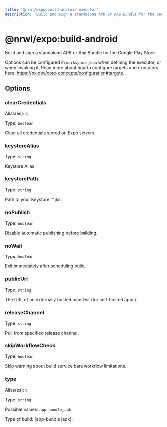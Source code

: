 ```yaml
---
title: '@nrwl/expo:build-android executor'
description: 'Build and sign a standalone APK or App Bundle for the Google Play Store'
---
```


# @nrwl/expo:build-android

Build and sign a standalone APK or App Bundle for the Google Play Store

Options can be configured in `workspace.json` when defining the executor, or when invoking it. Read more about how to configure targets and executors here: https://nx.dev/core-concepts/configuration#targets.

## Options

### clearCredentials

Alias(es): c

Type: `boolean`

Clear all credentials stored on Expo servers.

### keystoreAlias

Type: `string`

Keystore Alias

### keystorePath

Type: `string`

Path to your Keystore: \*.jks.

### noPublish

Type: `boolean`

Disable automatic publishing before building.

### noWait

Type: `boolean`

Exit immediately after scheduling build.

### publicUrl

Type: `string`

The URL of an externally hosted manifest (for self-hosted apps).

### releaseChannel

Type: `string`

Pull from specified release channel.

### skipWorkflowCheck

Type: `boolean`

Skip warning about build service bare workflow limitations.

### type

Alias(es): t

Type: `string`

Possible values: `app-bundle`, `apk`

Type of build: [app-bundle⎮apk].
